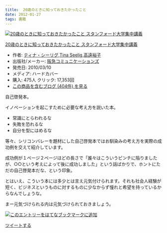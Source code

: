 ```yaml
---
title:  20歳のときに知っておきたかったこと
date: 2012-01-27
tags: 書籍
---
```

[![20歳のときに知っておきたかったこと
スタンフォード大学集中講義](http://ecx.images-amazon.com/images/I/41UXtK%2Buw5L._SL160_.jpg "20歳のときに知っておきたかったこと スタンフォード大学集中講義")](http://www.amazon.co.jp/dp/4484101017/?tag=hatena_st1-22&ascsubtag=d-s2pfr)

[20歳のときに知っておきたかったこと
スタンフォード大学集中講義](http://www.amazon.co.jp/dp/4484101017/?tag=hatena_st1-22&ascsubtag=d-s2pfr)

-   作者:
    [ティナ・シーリグ](http://d.hatena.ne.jp/keyword/%A5%C6%A5%A3%A5%CA%A1%A6%A5%B7%A1%BC%A5%EA%A5%B0),[Tina
    Seelig](http://d.hatena.ne.jp/keyword/Tina%20Seelig),[高遠裕子](http://d.hatena.ne.jp/keyword/%B9%E2%B1%F3%CD%B5%BB%D2)
-   出版社/メーカー:
    [阪急コミュニケーションズ](http://d.hatena.ne.jp/keyword/%BA%E5%B5%DE%A5%B3%A5%DF%A5%E5%A5%CB%A5%B1%A1%BC%A5%B7%A5%E7%A5%F3%A5%BA)
-   発売日: 2010/03/10
-   メディア: ハードカバー
-   購入: 475人 クリック: 17,353回
-   [この商品を含むブログ (404件)
    を見る](http://d.hatena.ne.jp/asin/4484101017)

自己啓発本。

イノベーションを起こすために必要な考え方を説いた本。

-   常識にとらわれるな
-   失敗を恐れるな
-   自分を型にはめるな

等々、シリコンバレーを題材にした自己啓発本ではお馴染みの考え方を実際の成功例を交えて紹介しています。

成功例が１ページ２ページほどの長さで「誰々はこういうピンチに陥りましたが、○○という考えによって後に成功しました」という話ばかりで、ホントにただの自己啓発本だな、という印象。

とはいえ、こういう本には多少とは言え元気付けられます。それも社会人経験が短く、ビジネスというものに対するものに少なからず憧れと希望を持っているからなんでしょうな。

まー元気づけられる内は元気づけられておきましょう。

[![このエントリーをはてなブックマークに追加](http://b.st-hatena.com/images/entry-button/button-only.gif)](http://b.hatena.ne.jp/entry/http://d.hatena.ne.jp "このエントリーをはてなブックマークに追加")

[ツイートする](http://twitter.com/share)
